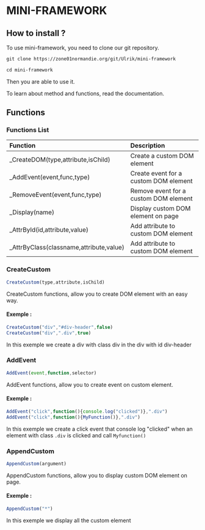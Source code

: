 # MINI-FRAMEWORK

## How to install ?

To use mini-framework, you need to clone our git repository.

```txt
git clone https://zone01normandie.org/git/Ulrik/mini-framework

cd mini-framework
```

Then you are able to use it.

To learn about method and functions, read the documentation.

## Functions

### Functions List

| Function                               | Description                          |
| :--------                              | :-------                             |
| _CreateDOM(type,attribute,isChild)     | Create a custom DOM element          | 
| _AddEvent(event,func,type)             | Create event for a custom DOM element|
| _RemoveEvent(event,func,type)          | Remove event for a custom DOM element|
| _Display(name)                         | Display custom DOM element on page   |
| _AttrById(id,attribute,value)          | Add attribute to custom DOM element  |
| _AttrByClass(classname,attribute,value)| Add attribute to custom DOM element  |

### CreateCustom

```js
CreateCustom(type,attribute,isChild)
```

CreateCustom functions, allow you to create DOM element with an easy way.

#### Exemple : 

```js
CreateCustom("div","#div-header",false)
CreateCustom("div",".div",true)
```

In this exemple we create a div with class div in the div with id div-header

### AddEvent

```js
AddEvent(event,function,selector)
```

AddEvent functions, allow you to create event on custom element.

#### Exemple : 

```js
AddEvent("click",function(){console.log("clicked")},".div")
AddEvent("click",function(){MyFunction()},".div")
```

In this exemple we create a click event that console log "clicked" when an element with class `.div` is clicked and call `Myfunction()`

### AppendCustom

```js
AppendCustom(argument)
```

AppendCustom functions, allow you to display custom DOM element on page.

#### Exemple : 

```js
AppendCustom("*")
```

In this exemple we display all the custom element